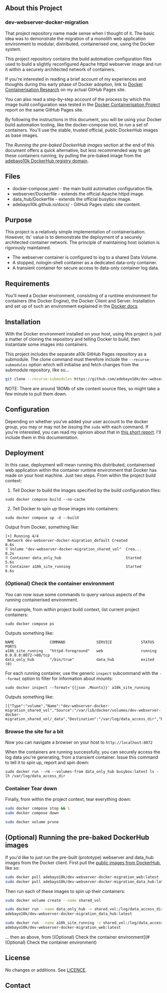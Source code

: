 ## About this Project

### dev-webserver-docker-migration

That project repository name made sense when I thought of it. The basic idea was to demonstrate the migration of a monolith web application environment to modular, distributed, containerised one, using the Docker system.

This project repository contains the build automation configuration files used to build a slightly reconfigured Apache httpd webserver image and run it within a securely architected network of containers.

If you're interested in reading a brief account of my experiences and thoughts during this early phase of Docker adoption, link to [Docker Containerisation Research](https://adebayo10k.github.io/research.html#DockerContainerisationResearch) on my actual GitHub Pages site.

You can also read a step-by-step account of the process by which this image build configuration was tested in the [Docker Containerisation Project](https://adebayo10k.github.io/projects/dockerise-github-site.html) report on the same GitHub Pages site.


By following the instructions in this document, you will be using your Docker build automation tooling, like the docker-compose tool, to run a set of containers. You'll use the stable, trusted official, public DockerHub images as base images.

The _Running the pre-baked DockerHub images_ section at the end of this document offers a quick alternative, but less recommended way to get these containers running, by pulling the pre-baked image from the [adebayo10k DockerHub registry domain](https://hub.docker.com/u/adebayo10k).

## Files
- docker-compose.yaml - the main build automation configuration file.
- webserver/Dockerfile - extends the official Apache httpd image.
- data_hub/Dockerfile - extends the official busybox image.
- adebayo10k.github.io/docs/ - GitHub Pages static site content.



## Purpose

This project is a relatively simple implementation of containerisation. However, its' value is to demonstrate the deployment of a securely architected container network. The principle of maintaining host isolation is rigorously maintained.

- The webserver container is configured to log to a shared Data Volume.
- A stopped, nologin-shell container as a dedicated data-only container.
- A transient container for secure access to data-only container log data.


## Requirements

You'll need a Docker environment, consisting of a runtime environment for containers (the Docker Engine), the Docker Client and Server. Installation and set up of such an environment explained in the [Docker docs](https://docs.docker.com/).

## Installation

With the Docker environment installed on your host, using this project is just a matter of cloning the repository and telling Docker to build, then instantiate some images into containers.

This project includes the separate a10k GitHub Pages repository as a submodule. The clone command must therefore include the `--recurse-submodules` option which will initialise and fetch changes from the submodule repository, like so...

``` bash
git clone --recurse-submodules https://github.com/adebayo10k/dev-webserver-docker-migration.git

```

NOTE: There are around 180Mb of site content source files, so might take a few minute to pull them down.

## Configuration


Depending on whether you've added your user account to the docker group, you may or may not be issuing the `sudo` with each command. If you're interested, you can read my opinion about that in [this short report](https://adebayo10k.github.io/projects/dockerise-github-site.html). I'll include them in this documentation.

## Deployment

In this case, deployment will mean running this distributed, containerised web application within the container runtime environment that Docker has made on your host machine. Just two steps. From within the project build context: 

1. Tell Docker to build the images specified by the build configuration files:

```
sudo docker compose build --no-cache 
```


2. Tell Docker to spin up those images into containers:
```
sudo docker compose up -d --build
```

Output from Docker, something like:

```
[+] Running 4/4
 Network dev-webserver-docker-migration_default Created                                                      0.6s
⠿ Volume "dev-webserver-docker-migration_shared_vol"  Crea...                                                      0.2s
⠿ Container data_only_hub                             Started                                                      5.6s
⠿ Container a10k_site_running                         Started                                                      6.6s
```



### (Optional) Check the container environment

You can now issue some commands to query various aspects of the running containerised environment.

For example, from within project build context, list current project containers:

```
sudo docker compose ps
```
Outputs something like:
```
NAME                COMMAND              SERVICE             STATUS              PORTS
a10k_site_running   "httpd-foreground"   web                 running             0.0.0.0:8072->80/tcp
data_only_hub       "/bin/true"          data_hub            exited (0)
```

For each running container, use the generic `inspect` subcommand with the `--format` option to filter for information about mounts:
```
sudo docker inspect --format='{{json .Mounts}}' a10k_site_running
```
Outputs something like:
```
[{"Type":"volume","Name":"dev-webserver-docker-migration_shared_vol","Source":"/var/lib/docker/volumes/dev-webserver-docker-migration_shared_vol/_data","Destination":"/var/log/data_access_dir","Driver":"local","Mode":"z","RW":true,"Propagation":""}]
```

### Browse the site for a bit

Now you can navigate a browser on your host to `http://localhost:8072`


When the containers are running successfully, you can securely access the log data you're generating, from a transient container. Issue this command to tell it to spin up, report and spin down:

```
sudo docker run --rm --volumes-from data_only_hub busybox:latest ls -lh /var/log/data_access_dir
```

### Container Tear down

Finally, from within the project context, tear everything down:

```bash
sudo docker compose stop && \
sudo docker compose down

sudo docker volume prune
```


## (Optional) Running the pre-baked DockerHub images

If you'd like to just run the pre-built (prototype) webserver and data_hub images from the Docker client. First pull the [public images from DockerHub](https://hub.docker.com/u/adebayo10k), like so:



``` bash
sudo docker pull adebayo10k/dev-webserver-docker-migration_web:latest
sudo docker pull adebayo10k/dev-webserver-docker-migration_data_hub:latest
```

Then run each of these images to spin up their containers:

```bash
sudo docker volume create --name shared_vol

sudo docker run --name data_only_hub -v shared_vol:/log/data_access_dir \
adebayo10k/dev-webserver-docker-migration_data_hub:latest

sudo docker run --name a10k_site_running -v shared_vol:/log/data_access_dir \
adebayo10k/dev-webserver-docker-migration_web:latest
```

... then as above, from [(Optional) Check the container environment](#(Optional) Check the container environment)



## License
No changes or additions. See [LICENCE](./LICENSE).

## Contact

